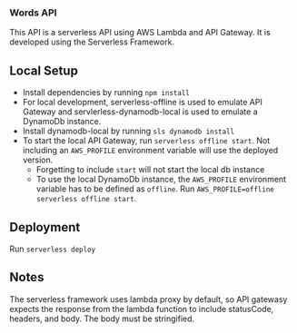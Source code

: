 ### Words API
This API is a serverless API using AWS Lambda and API Gateway.  It is developed using the Serverless Framework.

## Local Setup
- Install dependencies by running `npm install`
- For local development, serverless-offline is used to emulate API Gateway and servlerless-dynamodb-local is used to emulate a DynamoDb instance.
- Install dynamodb-local by running `sls dynamodb install`
- To start the local API Gateway, run `serverless offline start`.  Not including an `AWS_PROFILE` environment variable will use the deployed version.
	- Forgetting to include `start` will not start the local db instance
	- To use the local DynamoDb instance, the `AWS_PROFILE` environment variable has to be defined as `offline`.  Run `AWS_PROFILE=offline serverless offline start`.

## Deployment
Run `serverless deploy`

## Notes
The serverless framework uses lambda proxy by default, so API gatewasy expects the response from the lambda function to include statusCode, headers, and body.  The body must be stringified.